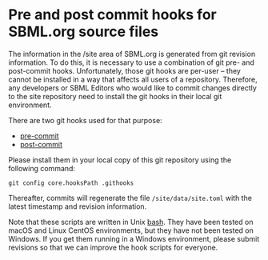 Pre and post commit hooks for SBML.org source files
===================================================

The information in the /site area of SBML.org is generated from git revision information.  To do this, it is necessary to use a combination of git pre- and post-commit hooks.  Unfortunately, those git hooks are per-user &ndash; they cannot be installed in a way that affects all users of a repository.  Therefore, any developers or SBML Editors who would like to commit changes directly to the site repository need to install the git hooks in their local git environment.

There are two git hooks used for that purpose:

* [pre-commit](pre-commit)
* [post-commit](post-commit)

Please install them in your local copy of this git repository using the following command:

``` shell
git config core.hooksPath .githooks
```

Thereafter, commits will regenerate the file `/site/data/site.toml` with the latest timestamp and revision information.

Note that these scripts are written in Unix [bash](https://www.gnu.org/software/bash/).  They have been tested on macOS and Linux CentOS environments, but they have not been tested on Windows.  If you get them running in a Windows environment, please submit revisions so that we can improve the hook scripts for everyone.

